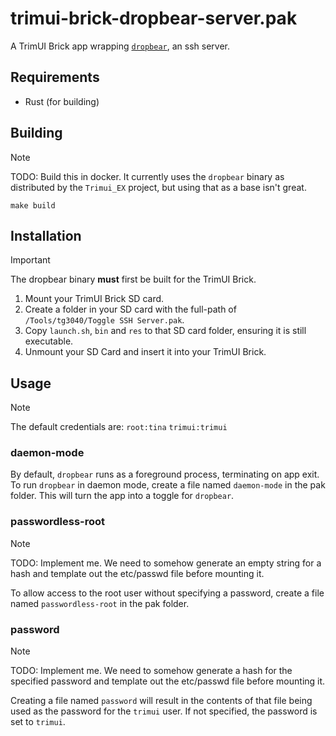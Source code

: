 # trimui-brick-dropbear-server.pak

A TrimUI Brick app wrapping [`dropbear`](https://matt.ucc.asn.au/dropbear/dropbear.html), an ssh server.

## Requirements

- Rust (for building)

## Building

> [!NOTE]
> TODO: Build this in docker. It currently uses the `dropbear` binary as distributed by the `Trimui_EX` project, but using that as a base isn't great.

```shell
make build
```

## Installation

> [!IMPORTANT]
> The dropbear binary **must** first be built for the TrimUI Brick.

1. Mount your TrimUI Brick SD card.
2. Create a folder in your SD card with the full-path of `/Tools/tg3040/Toggle SSH Server.pak`.
3. Copy `launch.sh`, `bin` and `res` to that SD card folder, ensuring it is still executable.
4. Unmount your SD Card and insert it into your TrimUI Brick.

## Usage

> [!NOTE]
> The default credentials are:
> `root:tina`
> `trimui:trimui`

### daemon-mode

By default, `dropbear` runs as a foreground process, terminating on app exit. To run `dropbear` in daemon mode, create a file named `daemon-mode` in the pak folder. This will turn the app into a toggle for `dropbear`.

### passwordless-root

> [!NOTE]
> TODO: Implement me. We need to somehow generate an empty string for a hash and template out the etc/passwd file before mounting it.

To allow access to the root user without specifying a password, create a file named `passwordless-root` in the pak folder.

### password

> [!NOTE]
> TODO: Implement me. We need to somehow generate a hash for the specified password and template out the etc/passwd file before mounting it.

Creating a file named `password` will result in the contents of that file being used as the password for the `trimui` user. If not specified, the password is set to `trimui`.
